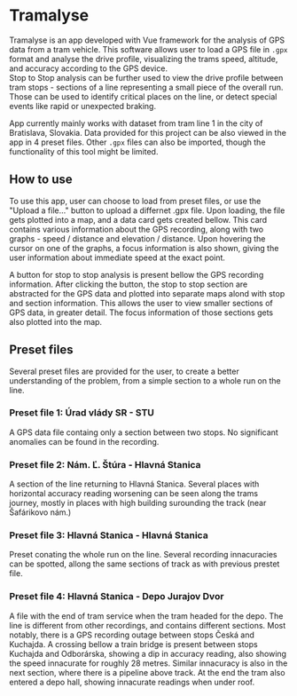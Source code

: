 # Tramalyse

Tramalyse is an app developed with Vue framework for the analysis of GPS data from a tram vehicle. This software allows user to load a GPS file in `.gpx` format and analyse the drive profile, visualizing the trams speed, altitude, and accuracy according to the GPS device. \
Stop to Stop analysis can be further used to view the drive profile between tram stops - sections of a line representing a small piece of the overall run. Those can be used to identify critical places on the line, or detect special events like rapid or unexpected braking.

App currently mainly works with dataset from tram line 1 in the city of Bratislava, Slovakia. Data provided for this project can be also viewed in the app in 4 preset files. Other `.gpx` files can also be imported, though the functionality of this tool might be limited.

## How to use

To use this app, user can choose to load from preset files, or use the "Upload a file&hellip;" button to upload a differnet .gpx file. Upon loading, the file gets plotted into a map, and a data card gets created bellow. This card contains various information about the GPS recording, along with two graphs - speed / distance and elevation / distance. Upon hovering the cursor on one of the graphs, a focus information is also shown, giving the user information about immediate speed at the exact point. 

A button for stop to stop analysis is present bellow the GPS recording information. After clicking the button, the stop to stop section are abstracted for the GPS data and plotted into separate maps alond with stop and section information. This allows the user to view smaller sections of GPS data, in greater detail. The focus information of those sections gets also plotted into the map.

## Preset files

Several  preset files are provided for the user, to create a better understanding of the problem, from a simple section to a whole run on the line.

### Preset file 1: Úrad vlády SR - STU

A GPS data file containg only a section between two stops. No significant anomalies can be found in the recording.

### Preset file 2: Nám. Ľ. Štúra - Hlavná Stanica

A section of the line returning to Hlavná Stanica. Several places with horizontal accuracy reading worsening can be seen along the trams journey, mostly in places with high building surounding the track (near Šafárikovo nám.)

### Preset file 3: Hlavná Stanica - Hlavná Stanica

Preset conating the whole run on the line. Several recording innacuracies can be spotted, allong the same sections of track as with previous prestet file.

### Preset file 4: Hlavná Stanica - Depo Jurajov Dvor

A file with the end of tram service when the tram headed for the depo. The line is different from other recordings, and contains different sections. Most notably, there is a GPS recording outage between stops Česká and Kuchajda. A crossing bellow a train bridge is present between stops Kuchajda and Odborárska, showing a dip in accuracy reading, also showing the speed innacurate for roughly 28 metres. Similar innacuracy is also in the next section, where there is a pipeline above track. At the end the tram also entered a depo hall, showing innacurate readings when under roof.

